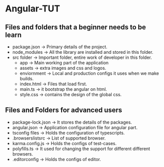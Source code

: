 # Angular-TUT

## Files and folders that a beginner needs to be learn

- package.json -> Primary details of the project.
- node_modules -> All the library are installed and stored in this folder.
- src folder -> Important folder, entire work of developer in this folder.
  - app -> Main working part of the application
  - assets -> extra images and css and logos.
  - enviornment -> Local and production configs it uses when we make builds.
  - index.html -> Files that load first.
  - main.ts -> it bootstrap the angular on html.
  - style.css -> contains the design of the global css.

## Files and Folders for advanced users

- package-lock.json -> It stores the details of the packages.
- angular.json -> Application configuration file for angular part.
- tsconfig files -> Holds the configuration of typescripts.
- .browserslistsrc -> List of supported browser.
- karma.config.js -> Holds the configs of test-cases.
- polyfills.ts -> It used for changing the support for different different browsers.
- .editorconfig -> Holds the configs of editor.
